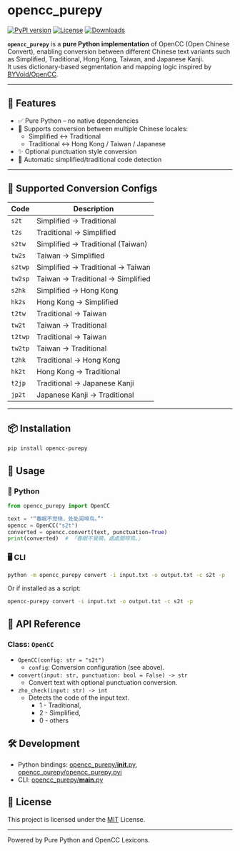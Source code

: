 # opencc_purepy

[![PyPI version](https://img.shields.io/pypi/v/opencc-purepy)](https://pypi.org/project/opencc-purepy/)
[![License](https://img.shields.io/github/license/laisuk/opencc_pyo3)](https://github.com/laisuk/opencc_pyo3/blob/main/LICENSE)
[![Downloads](https://static.pepy.tech/personalized-badge/opencc-purepy?period=month&units=international_system&left_color=black&right_color=orange&left_text=Downloads)](https://pepy.tech/project/opencc-purepy)

**`opencc_purepy`** is a **pure Python implementation** of OpenCC (Open Chinese Convert), enabling conversion between different Chinese text variants such as Simplified, Traditional, Hong Kong, Taiwan, and Japanese Kanji.  
It uses dictionary-based segmentation and mapping logic inspired by [BYVoid/OpenCC](https://github.com/BYVoid/OpenCC).

---

## 🔧 Features

- ✅ Pure Python – no native dependencies
- 🔄 Supports conversion between multiple Chinese locales:
  - Simplified ↔ Traditional
  - Traditional ↔ Hong Kong / Taiwan / Japanese
- ✨ Optional punctuation style conversion
- 🧠 Automatic simplified/traditional code detection

---

## 🔁 Supported Conversion Configs

| Code     | Description                          |
|----------|--------------------------------------|
| `s2t`    | Simplified → Traditional             |
| `t2s`    | Traditional → Simplified             |
| `s2tw`   | Simplified → Traditional (Taiwan)    |
| `tw2s`   | Taiwan → Simplified                  |
| `s2twp`  | Simplified → Traditional → Taiwan    |
| `tw2sp`  | Taiwan → Traditional → Simplified    |
| `s2hk`   | Simplified → Hong Kong               |
| `hk2s`   | Hong Kong → Simplified               |
| `t2tw`   | Traditional → Taiwan                 |
| `tw2t`   | Taiwan → Traditional                 |
| `t2twp`  | Traditional → Taiwan                 |
| `tw2tp`  | Taiwan → Traditional                 |
| `t2hk`   | Traditional → Hong Kong              |
| `hk2t`   | Hong Kong → Traditional              |
| `t2jp`   | Traditional → Japanese Kanji         |
| `jp2t`   | Japanese Kanji → Traditional         |

---

## 📦 Installation

```bash
pip install opencc-purepy
```

## 🚀 Usage

### 🐍 Python

```python
from opencc_purepy import OpenCC

text = "“春眠不觉晓，处处闻啼鸟。”"
opencc = OpenCC("s2t")
converted = opencc.convert(text, punctuation=True)
print(converted)  # 「春眠不覺曉，處處聞啼鳥。」
```

### 🖥 CLI

```sh
python -m opencc_purepy convert -i input.txt -o output.txt -c s2t -p
```

Or if installed as a script:

```bash
opencc-purepy convert -i input.txt -o output.txt -c s2t -p
```

## 🧩 API Reference

### Class: `OpenCC`

- `OpenCC(config: str = "s2t")`
    - `config`: Conversion configuration (see above).
- `convert(input: str, punctuation: bool = False) -> str`
    - Convert text with optional punctuation conversion.
- `zho_check(input: str) -> int`  
  - Detects the code of the input text.
      - 1 - Traditional, 
      - 2 - Simplified, 
      - 0 - others

## 🛠 Development

- Python bindings: [opencc_purepy/__init__.py](https://github.com/laisuk/opencc_purepy/blob/master/opencc_purepy/__init__.py), [opencc_purepy/opencc_purepy.pyi](https://github.com/laisuk/opencc_purepy/blob/master/opencc_purepy/opencc_purepy.pyi)
- CLI: [opencc_purepy/__main__.py](https://github.com/laisuk/opencc_purepy/blob/master/opencc_purepy/__main__.py)

## 📄 License
This project is licensed under the [MIT](https://github.com/laisuk/opencc_purepy/blob/master/LICENSE) License.

---

Powered by Pure Python and OpenCC Lexicons.